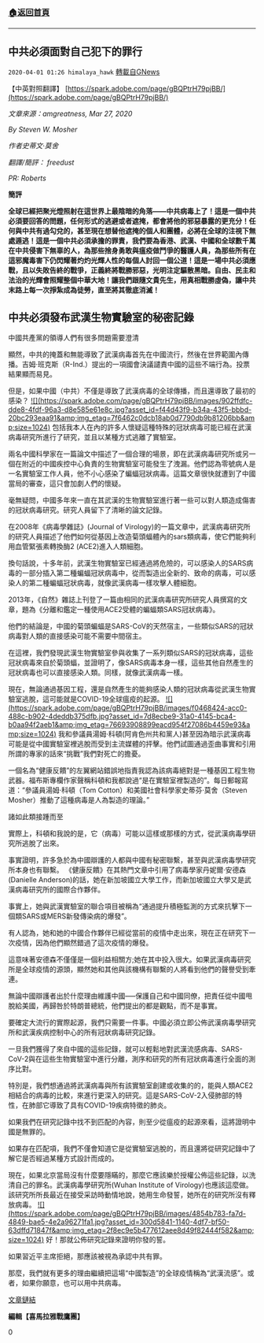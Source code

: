 ###  [:house:返回首頁](https://github.com/ourhimalayas/txt)
---

## 中共必須面對自己犯下的罪行
`2020-04-01 01:26 himalaya_hawk` [轉載自GNews](https://gnews.org/zh-hant/158755/)

【中英對照翻譯】 [https://spark.adobe.com/page/gBQPtrH79pjBB/](https://spark.adobe.com/page/gBQPtrH79pjBB/)

*文章來源：amgreatness, Mar 27, 2020*

*By Steven W. Mosher*

*作者史蒂文·莫舍*

*翻譯/簡評： freedust*

*PR: Roberts*

**簡評**

**全球已經把聚光燈照射在這世界上最陰暗的角落——中共病毒上了！這是一個中共必須要回答的問題，任何形式的逃避或者遮掩，都會將他的邪惡暴露的更充分！任何與中共有過勾兌的，甚至現在想替他遮掩的個人和團體，必將在全球的注視下無處遁逃！這是一個中共必須承擔的罪責，我們要為香港、武漢、中國和全球數千萬在中共侵害下無辜的人，為那些捨身勇敢與瘟疫做鬥爭的醫護人員，為那些所有在這邪魔毒害下仍閃耀著灼灼光輝人性的每個人討回一個公道！這是一場中共必須應戰，且以失敗告終的戰爭，正義終將戰勝邪惡，光明注定驅散黑暗。自由、民主和法治的光輝會照耀整個中華大地！讓我們跟隨文貴先生，用真相戰勝虛偽，讓中共末路上每一次掙紮成為徒勞，直至將其徹底消滅！**



##  **中共必須發布武漢生物實驗室的秘密記錄**

中國共產黨的領導人們有很多問題需要澄清

顯然，中共的掩蓋和無能導致了武漢病毒首先在中國流行，然後在世界範圍內傳播。吉姆·班克斯（R-Ind.）提出的一項國會決議譴責中國的這些不端行為。投票結果顯而易見。

但是，如果中國（中共）不僅是導致了武漢病毒的全球傳播，而且還導致了最初的感染？
[!\[\](https://spark.adobe.com/page/gBQPtrH79pjBB/images/902ffdfc-dde8-4fdf-96a3-d8e585e61e8c.jpg?asset_id=f44d43f9-b34a-43f5-bbbd-20bc293eaa91&amp;img_etag=7f6462c0dcb18ab0d7790db9b81206bb&amp;size=1024)](https://spark.adobe.com/page/gBQPtrH79pjBB/images/902ffdfc-dde8-4fdf-96a3-d8e585e61e8c.jpg?asset_id=f44d43f9-b34a-43f5-bbbd-20bc293eaa91&amp;img_etag=7f6462c0dcb18ab0d7790db9b81206bb&amp;size=1024)
包括我本人在內的許多人懷疑這種特殊的冠狀病毒可能已經在武漢病毒研究所進行了研究，並且以某種方式逃離了實驗室。

兩名中國科學家在一篇論文中描述了一個合理的場景，即在武漢病毒研究所或另一個在附近的中國疾控中心負責的生物實驗室可能發生了洩漏。他們認為零號病人是一名實驗室工作人員，他不小心感染了蝙蝠冠狀病毒。這篇文章很快就遭到了中國當局的審查，這只會加劇人們的懷疑。

毫無疑問，中國多年來一直在其武漢的生物實驗室進行著一些可以對人類造成傷害的冠狀病毒研究。研究人員留下了清晰的論文記錄。

在2008年《病毒學雜誌》(Journal of Virology)的一篇文章中，武漢病毒研究所的研究人員描述了他們如何從基因上改造菊頭蝠體內的sars類病毒，使它們能夠利用血管緊張素轉換酶2 (ACE2)進入人類細胞。

換句話說，十多年前，武漢生物實驗室已經通過將危險的，可以感染人的SARS病毒的一部分插入第二種蝙蝠冠狀病毒中，從而製造出全新的、致命的病毒，可以感染人的第二種蝙蝠冠狀病毒，就像武漢病毒一樣攻擊人體細胞。

2013年，《自然》雜誌上刊登了一篇由相同的武漢病毒研究所研究人員撰寫的文章，題為《分離和鑑定一種使用ACE2受體的蝙蝠類SARS冠狀病毒》。

他們的結論是，中國的菊頭蝙蝠是SARS-CoV的天然宿主，一些類似SARS的冠狀病毒對人類的直接感染可能不需要中間宿主。

在這裡，我們發現武漢生物實驗室參與收集了一系列類似SARS的冠狀病毒，這些冠狀病毒來自於菊頭蝠，並證明了，像SARS病毒本身一樣，這些其他自然產生的冠狀病毒也可以直接感染人類。同樣，就像武漢病毒一樣。

現在，無論通過基因工程，還是自然產生的能夠感染人類的冠狀病毒從武漢生物實驗室逃脫，這可能就是COVID-19全球瘟疫的起源。
[!\[\](https://spark.adobe.com/page/gBQPtrH79pjBB/images/f0468424-acc0-488c-b902-4deddb375dfb.jpg?asset_id=7d8ecbe9-31a0-4145-bca4-b0aa94f2aeb1&amp;img_etag=76693908899eacd954f27086b4459e93&amp;size=1024)](https://spark.adobe.com/page/gBQPtrH79pjBB/images/f0468424-acc0-488c-b902-4deddb375dfb.jpg?asset_id=7d8ecbe9-31a0-4145-bca4-b0aa94f2aeb1&amp;img_etag=76693908899eacd954f27086b4459e93&amp;size=1024)
我和參議員湯姆·科頓(阿肯色州共和黨人)甚至因為暗示武漢病毒可能是從中國實驗室裡逃脫而受到主流媒體的抨擊。他們試圖通過歪曲事實和引用所謂的專家的話來“挑戰”我們對死亡的擔憂。

一個名為“健康反饋”的左翼網站錯誤地指責我認為該病毒絕對是一種基因工程生物武器。福布斯專欄作家聲稱科頓和我都說過“是在實驗室裡製造的”。每日郵報寫道：“參議員湯姆·科頓（Tom Cotton）和美國社會科學家史蒂芬·莫舍（Steven Mosher）推動了這種病毒是人為製造的理論。”

諸如此類接踵而至

實際上，科頓和我說的是，它（病毒）可能以這樣或那樣的方式，從武漢病毒學研究所逃脫了出來。

事實證明，許多急於為中國辯護的人都與中國有秘密聯繫，甚至與武漢病毒學研究所本身也有聯繫。 《健康反饋》在其熱門文章中引用了病毒學家丹妮爾·安德森(Danielle Anderson)的話，她在新加坡國立大學工作，而新加坡國立大學又是武漢病毒研究所的國際合作夥伴。

事實上，她與武漢實驗室的聯合項目被稱為“通過提升積極監測的方式來抗擊下一個類SARS或MERS新發傳染病的爆發”。

有人認為，她和她的中國合作夥伴已經從當前的疫情中走出來，現在正在研究下一次疫情，因為他們顯然錯過了這次疫情的爆發。

這意味著安德森不僅僅是一個利益相關方;她在其中投入很大。如果武漢病毒研究所是全球疫情的源頭，顯然她和其他與該機構有聯繫的人將看到他們的聲譽受到牽連。

無論中國辯護者出於什麼理由維護中國—–保護自己和中國同僚，把責任從中國甩脫給美國，再歸咎於特朗普總統，他們提出的都是觀點，而不是事實。

要確定大流行的實際起源，我們只需要一件事。中國必須立即公佈武漢病毒學研究所和武漢疾病控制中心的所有冠狀病毒研究記錄。

一旦我們獲得了來自中國的這些記錄，就可以輕鬆地對武漢流感病毒、SARS-CoV-2與在這些生物實驗室中進行分離，測序和研究的所有冠狀病毒進行全面的測序比對。

特別是，我們想通過將武漢病毒與所有該實驗室創建或收集的的，能與人類ACE2 相結合的病毒的比較，來進行更深入的研究。這是SARS-CoV-2入侵肺部的特性，在肺部它導致了具有COVID-19疾病特徵的肺炎。

如果我們在研究記錄中找不到匹配的內容，則至少從瘟疫的起源來看，這將證明中國是無罪的。

如果存在匹配項，我們不僅會知道它是從實驗室逃脫的，而且還將從研究記錄中了解它是否經過某種方式設計而成的。

現在，如果北京當局沒有什麼要隱瞞的，那麼它應該樂於授權公佈這些記錄，以洗清自己的罪名。武漢病毒學研究所(Wuhan Institute of Virology)也應該這麼做。該研究所所長最近在接受采訪時動情地說，她用生命發誓，她所在的研究所沒有釋放病毒。
[!\[\](https://spark.adobe.com/page/gBQPtrH79pjBB/images/4854b783-fa7d-4849-bae5-4e2a96271fa1.jpg?asset_id=300d5841-1140-4df7-bf50-63dffd71847f&amp;img_etag=2f8ec9e5b477612aee8d49f82444f582&amp;size=1024)](https://spark.adobe.com/page/gBQPtrH79pjBB/images/4854b783-fa7d-4849-bae5-4e2a96271fa1.jpg?asset_id=300d5841-1140-4df7-bf50-63dffd71847f&amp;img_etag=2f8ec9e5b477612aee8d49f82444f582&amp;size=1024)
好！那就公佈研究記錄來證明你發的誓。

如果習近平主席拒絕，那應該被視為承認中共有罪。

那麼，我們就有更多的理由繼續把這場“中國製造”的全球疫情稱為“武漢流感”。或者，如果你願意，也可以用中共病毒。

[文章鏈結](https://amgreatness.com/2020/03/27/china-must-release-the-secret-records-of-the-wuhan-biolabs/)

**編輯【喜馬拉雅戰鷹團】**

0
